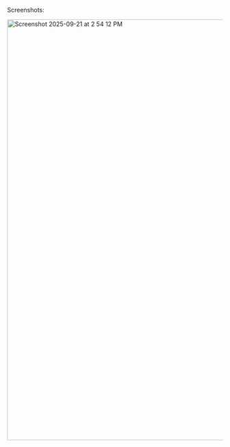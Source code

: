 Screenshots:

<img width="1512" height="982" alt="Screenshot 2025-09-21 at 2 54 12 PM" src="https://github.com/user-attachments/assets/a0798ac0-8b95-4db8-bc5d-1a23d24a3769" />
